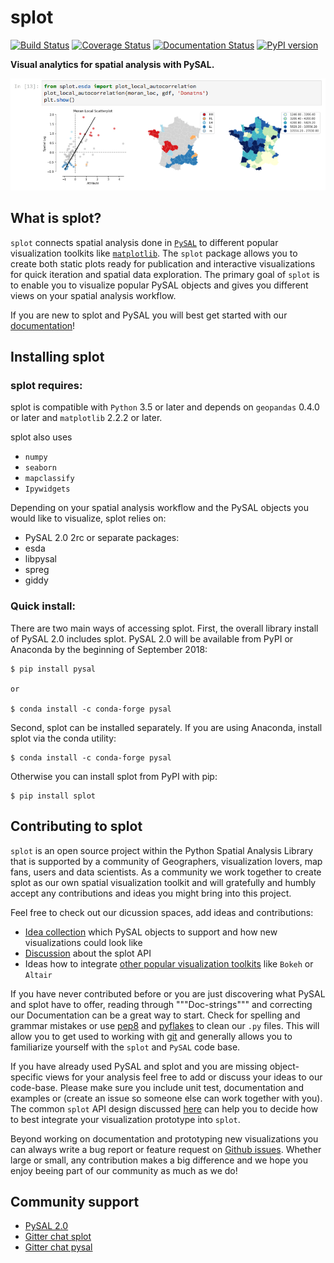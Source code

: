 # splot

[![Build Status](https://travis-ci.org/pysal/splot.svg?branch=master)](https://travis-ci.org/pysal/splot)
[![Coverage Status](https://coveralls.io/repos/github/pysal/splot/badge.svg?branch=master)](https://coveralls.io/github/pysal/splot?branch=master)
[![Documentation Status](https://readthedocs.org/projects/pip/badge/?version=stable)](http://pip.pypa.io/en/stable/?badge=stable)
[![PyPI version](https://badge.fury.io/py/splot.svg)](https://badge.fury.io/py/splot)

**Visual analytics for spatial analysis with PySAL.**

![Local Spatial Autocorrelation](figs/viz_local_autocorrelation.png)

## What is splot?

`splot` connects spatial analysis done in [`PySAL`](https://github.com/pysal) to different popular visualization toolkits like [`matplotlib`](https://matplotlib.org).
The `splot` package allows you to create both static plots ready for publication and interactive visualizations for quick iteration and spatial data exploration. The primary goal of `splot` is to enable you to visualize popular PySAL objects and gives you different views on your spatial analysis workflow.

If you are new to splot and PySAL you will best get started with our [documentation](https://splot.readthedocs.io/en/latest/)!

## Installing splot

### splot requires:

splot is compatible with `Python` 3.5 or later and depends on `geopandas` 0.4.0 or later and `matplotlib` 2.2.2 or later.

splot also uses
* `numpy`
* `seaborn`
* `mapclassify`
* `Ipywidgets`

Depending on your spatial analysis workflow and the PySAL objects you would like to visualize, splot relies on:
* PySAL 2.0 2rc
or separate packages:
* esda
* libpysal
* spreg
* giddy

### Quick install:

There are two main ways of accessing splot. First, the overall library install of PySAL 2.0 includes splot.
PySAL 2.0 will be available from PyPI or Anaconda by the beginning of September 2018:

    $ pip install pysal
    
    or 
    
    $ conda install -c conda-forge pysal


Second, splot can be installed separately. If you are using Anaconda, install splot via the conda utility:

    $ conda install -c conda-forge pysal


Otherwise you can install splot from PyPI with pip:

    $ pip install splot


## Contributing to splot

`splot` is an open source project within the Python Spatial Analysis Library that is supported by a community of Geographers, visualization lovers, map fans, users and data scientists. As a community we work together to create splot as our own spatial visualization toolkit and will gratefully and humbly accept any contributions and ideas you might bring into this project. 

Feel free to check out our dicussion spaces, add ideas and contributions:
* [Idea collection](https://github.com/pysal/splot/issues/10) which PySAL objects to support and how new visualizations could look like
* [Discussion](https://github.com/pysal/splot/issues/9) about the splot API
* Ideas how to integrate [other popular visualization toolkits](https://github.com/pysal/splot/issues/22) like `Bokeh` or `Altair`

If you have never contributed before or you are just discovering what PySAL and splot have to offer, reading through """Doc-strings""" and correcting our Documentation can be a great way to start. Check for spelling and grammar mistakes or use [pep8](https://pypi.org/project/pep8/) and [pyflakes](https://pypi.org/project/pyflakes/) to clean our `.py` files. This will allow you to get used to working with [git](https://try.github.io) and generally allows you to familiarize yourself with the `splot` and `PySAL` code base.

If you have already used PySAL and splot and you are missing object-specific views for your analysis feel free to add or discuss your ideas to our code-base. Please make sure you include unit test, documentation and examples or (create an issue so someone else can work together with you). The common `splot` API design discussed [here](https://github.com/pysal/splot/issues/9) can help you to decide how to best integrate your visualization prototype into `splot`.

Beyond working on documentation and prototyping new visualizations you can always write a bug report or feature request on [Github issues](https://github.com/pysal/splot/issues). Whether large or small, any contribution makes a big difference and we hope you enjoy beeing part of our community as much as we do!


## Community support

* [PySAL 2.0](http://pysal.org)
* [Gitter chat splot](https://gitter.im/pysal/splot?utm_source=badge&utm_medium=badge&utm_campaign=pr-badge&utm_content=badge)
* [Gitter chat pysal](https://gitter.im/pysal/pysal?)
